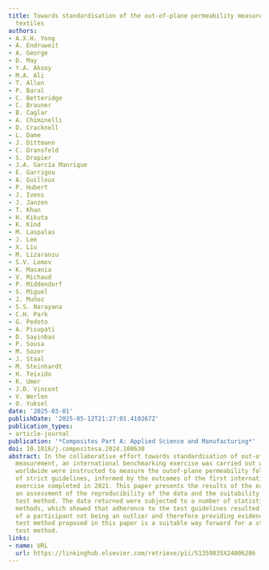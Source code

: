 ```yaml
---
title: Towards standardisation of the out-of-plane permeability measurement for reinforcement
  textiles
authors:
- A.X.H. Yong
- A. Endruweit
- A. George
- D. May
- Y.A. Aksoy
- M.A. Ali
- T. Allen
- P. Baral
- C. Betteridge
- C. Brauner
- B. Caglar
- A. Chiminelli
- D. Cracknell
- L. Dame
- J. Dittmann
- C. Dransfeld
- S. Drapier
- J.A. García Manrique
- E. Garrigou
- A. Guilloux
- P. Hubert
- J. Ivens
- J. Janzen
- T. Khan
- H. Kikuta
- K. Kind
- M. Laspalas
- J. Lee
- X. Liu
- M. Lizaranzu
- S.V. Lomov
- K. Masania
- V. Michaud
- P. Middendorf
- S. Miguel
- J. Muñoz
- S.S. Narayana
- C.H. Park
- G. Pedoto
- A. Pisupati
- D. Sayinbas
- P. Sousa
- M. Sozer
- J. Staal
- M. Steinhardt
- H. Teixido
- R. Umer
- J.D. Vincent
- V. Werlen
- O. Yuksel
date: '2025-03-01'
publishDate: '2025-05-12T21:27:01.410267Z'
publication_types:
- article-journal
publication: '*Composites Part A: Applied Science and Manufacturing*'
doi: 10.1016/j.compositesa.2024.108630
abstract: In the collaborative effort towards standardisation of out-of-plane permeability
  measurement, an international benchmarking exercise was carried out whereby 19 participants
  worldwide were instructed to measure the outof-plane permeability following a number
  of strict guidelines, informed by the outcomes of the first international benchmarking
  exercise completed in 2021. This paper presents the results of the exercise and
  an assessment of the reproducibility of the data and the suitability of the proposed
  test method. The data returned were subjected to a number of statistical analysis
  methods, which showed that adherence to the test guidelines resulted in a high likelihood
  of a participant not being an outlier and therefore providing evidence that the
  test method proposed in this paper is a suitable way forward for a standardised
  test method.
links:
- name: URL
  url: https://linkinghub.elsevier.com/retrieve/pii/S1359835X24006286
---
```


